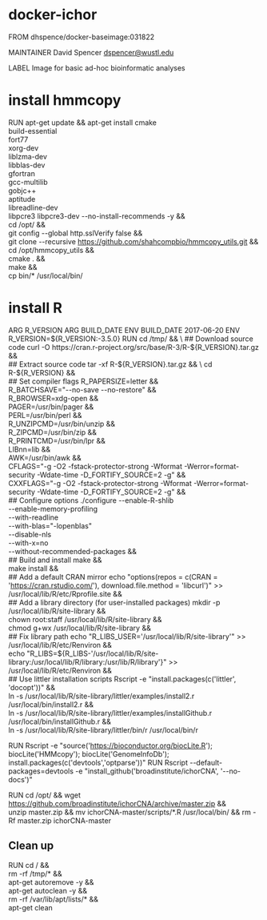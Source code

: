 # docker-ichor

FROM dhspence/docker-baseimage:031822

MAINTAINER David Spencer <dspencer@wustl.edu>

LABEL Image for basic ad-hoc bioinformatic analyses

# install hmmcopy
RUN apt-get update && apt-get install cmake \
				      build-essential \
				      fort77 \
				      xorg-dev \
				      liblzma-dev  \
				      libblas-dev \
				      gfortran \
				      gcc-multilib \
				      gobjc++ \
				      aptitude \
				      libreadline-dev \
				      libpcre3 libpcre3-dev --no-install-recommends -y && \
    cd /opt/ && \
    git config --global http.sslVerify false && \
    git clone --recursive https://github.com/shahcompbio/hmmcopy_utils.git && \
    cd /opt/hmmcopy_utils && \
    cmake . && \
    make && \
    cp bin/* /usr/local/bin/

# install R
ARG R_VERSION
ARG BUILD_DATE
ENV BUILD_DATE 2017-06-20
ENV R_VERSION=${R_VERSION:-3.5.0}
RUN cd /tmp/ && \
    ## Download source code
    curl -O https://cran.r-project.org/src/base/R-3/R-${R_VERSION}.tar.gz && \
    ## Extract source code
    tar -xf R-${R_VERSION}.tar.gz && \
    cd R-${R_VERSION} && \
    ## Set compiler flags
    R_PAPERSIZE=letter && \
    R_BATCHSAVE="--no-save --no-restore" && \
    R_BROWSER=xdg-open && \
    PAGER=/usr/bin/pager && \
    PERL=/usr/bin/perl && \
    R_UNZIPCMD=/usr/bin/unzip && \
    R_ZIPCMD=/usr/bin/zip && \
    R_PRINTCMD=/usr/bin/lpr && \
    LIBnn=lib && \
    AWK=/usr/bin/awk && \
    CFLAGS="-g -O2 -fstack-protector-strong -Wformat -Werror=format-security -Wdate-time -D_FORTIFY_SOURCE=2 -g" && \
    CXXFLAGS="-g -O2 -fstack-protector-strong -Wformat -Werror=format-security -Wdate-time -D_FORTIFY_SOURCE=2 -g" && \
    ## Configure options
    ./configure --enable-R-shlib \
               --enable-memory-profiling \
               --with-readline \
               --with-blas="-lopenblas" \
               --disable-nls \
	       --with-x=no \
               --without-recommended-packages && \
    ## Build and install
    make && \
    make install && \
    ## Add a default CRAN mirror
    echo "options(repos = c(CRAN = 'https://cran.rstudio.com/'), download.file.method = 'libcurl')" >> /usr/local/lib/R/etc/Rprofile.site && \
    ## Add a library directory (for user-installed packages)
    mkdir -p /usr/local/lib/R/site-library && \
    chown root:staff /usr/local/lib/R/site-library && \
    chmod g+wx /usr/local/lib/R/site-library && \
    ## Fix library path
    echo "R_LIBS_USER='/usr/local/lib/R/site-library'" >> /usr/local/lib/R/etc/Renviron && \
    echo "R_LIBS=\${R_LIBS-'/usr/local/lib/R/site-library:/usr/local/lib/R/library:/usr/lib/R/library'}" >> /usr/local/lib/R/etc/Renviron && \
    ## Use littler installation scripts
    Rscript -e "install.packages(c('littler', 'docopt'))" && \
    ln -s /usr/local/lib/R/site-library/littler/examples/install2.r /usr/local/bin/install2.r && \
    ln -s /usr/local/lib/R/site-library/littler/examples/installGithub.r /usr/local/bin/installGithub.r && \
    ln -s /usr/local/lib/R/site-library/littler/bin/r /usr/local/bin/r

RUN Rscript -e "source('https://bioconductor.org/biocLite.R'); biocLite('HMMcopy'); biocLite('GenomeInfoDb'); install.packages(c('devtools','optparse'))"
RUN Rscript --default-packages=devtools -e "install_github('broadinstitute/ichorCNA', '--no-docs')"

RUN cd /opt/ && wget https://github.com/broadinstitute/ichorCNA/archive/master.zip && \
       unzip master.zip && mv ichorCNA-master/scripts/*.R /usr/local/bin/ && rm -Rf master.zip ichorCNA-master
       
## Clean up
RUN cd / && \
    rm -rf /tmp/* && \
    apt-get autoremove -y && \
    apt-get autoclean -y && \
    rm -rf /var/lib/apt/lists/* && \
    apt-get clean
